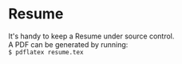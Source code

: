 Resume
======

It's handy to keep a Resume under source control.  
A PDF can be generated by running:  
`$ pdflatex resume.tex`
